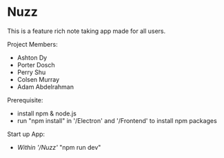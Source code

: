 # Nuzz
This is a feature rich note taking app made for all users. 

Project Members:
- Ashton Dy
- Porter Dosch
- Perry Shu
- Colsen Murray
- Adam Abdelrahman


Prerequisite:
- install npm & node.js 
- run "npm install" in '/Electron' and '/Frontend' to install npm packages

Start up App:
- *Within '/Nuzz'* "npm run dev"